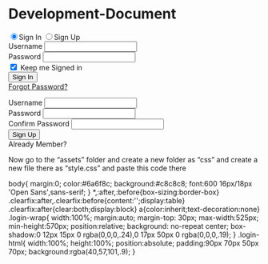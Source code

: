# Development-Document
<html lang="en" >
<head>
  <meta charset="UTF-8">
  <title>PHP Learning</title>
  
  
  <link rel='stylesheet prefetch' href='https://fonts.googleapis.com/css?family=Open+Sans:600'>
      <link rel="stylesheet" href="./assets/css/style.css">
  
</head>
<body>
  <div class="login-wrap">
  <div class="login-html">
    <input id="tab-1" type="radio" name="tab" class="sign-in" checked><label for="tab-1" class="tab">Sign In</label>
    <input id="tab-2" type="radio" name="tab" class="sign-up"><label for="tab-2" class="tab">Sign Up</label>
    <div class="login-form">
      <form class="sign-in-htm" action="./api/user/login.php" method="GET">
        <div class="group">
          <label for="user" class="label">Username</label>
          <input id="username" name="username" type="text" class="input">
        </div>
        <div class="group">
          <label for="pass" class="label">Password</label>
          <input id="password" name="password" type="password" class="input" data-type="password">
        </div>
        <div class="group">
          <input id="check" type="checkbox" class="check" checked>
          <label for="check"><span class="icon"></span> Keep me Signed in</label>
        </div>
        <div class="group">
          <input type="submit" class="button" value="Sign In">
        </div>
        <div class="hr"></div>
        <div class="foot-lnk">
          <a href="#forgot">Forgot Password?</a>
        </div>
      </form>
      <form class="sign-up-htm" action="./api/user/signup.php" method="POST">
        <div class="group">
          <label for="user" class="label">Username</label>
          <input id="username" name="username" type="text" class="input">
        </div>
        <div class="group">
          <label for="pass" class="label">Password</label>
          <input id="password" name="password" type="password" class="input" data-type="password">
        </div>
        <div class="group">
          <label for="pass" class="label">Confirm Password</label>
          <input id="pass" type="password" class="input" data-type="password">
        </div>
        <div class="group">
          <input type="submit" class="button" value="Sign Up">
        </div>
        <div class="hr"></div>
        <div class="foot-lnk">
          <label for="tab-1">Already Member?</a>
        </div>
      </form>
    </div>
  </div>
</div>
  
  
</body>
</html>
Now go to the “assets” folder and create a new folder as “css” and create a new file there as “style.css” and paste this code there

body{
  margin:0;
  color:#6a6f8c;
  background:#c8c8c8;
  font:600 16px/18px 'Open Sans',sans-serif;
}
*,:after,:before{box-sizing:border-box}
.clearfix:after,.clearfix:before{content:'';display:table}
.clearfix:after{clear:both;display:block}
a{color:inherit;text-decoration:none}
.login-wrap{
  width:100%;
  margin:auto;
  margin-top: 30px;
  max-width:525px;
  min-height:570px;
  position:relative;
  background:
no-repeat center;
  box-shadow:0 12px 15px 0 rgba(0,0,0,.24),0 17px 50px 0 rgba(0,0,0,.19);
}
.login-html{
  width:100%;
  height:100%;
  position:absolute;
  padding:90px 70px 50px 70px;
  background:rgba(40,57,101,.9);
}
